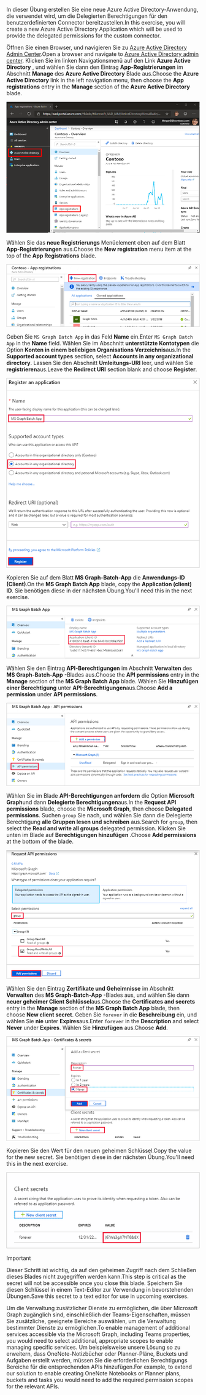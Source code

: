 <!-- markdownlint-disable MD002 MD041 -->

<span data-ttu-id="42429-101">In dieser Übung erstellen Sie eine neue Azure Active Directory-Anwendung, die verwendet wird, um die Delegierten Berechtigungen für den benutzerdefinierten Connector bereitzustellen.</span><span class="sxs-lookup"><span data-stu-id="42429-101">In this exercise, you will create a new Azure Active Directory Application which will be used to provide the delegated permissions for the custom connector.</span></span>

<span data-ttu-id="42429-102">Öffnen Sie einen Browser, und navigieren Sie zu [Azure Active Directory Admin Center](https://aad.portal.azure.com).</span><span class="sxs-lookup"><span data-stu-id="42429-102">Open a browser and navigate to [Azure Active Directory admin center](https://aad.portal.azure.com).</span></span> <span data-ttu-id="42429-103">Klicken Sie im linken Navigationsmenü auf den Link **Azure Active Directory** , und wählen Sie dann den Eintrag **App-Registrierungen** im Abschnitt **Manage** des **Azure Active Directory** Blade aus.</span><span class="sxs-lookup"><span data-stu-id="42429-103">Choose the **Azure Active Directory** link in the left navigation menu, then choose the **App registrations** entry in the **Manage** section of the **Azure Active Directory** blade.</span></span>

![Ein Screenshot des Azure Active Directory Blade im Azure Active Directory Admin Center](./images/app-registrations.png)

<span data-ttu-id="42429-105">Wählen Sie das **neue Registrierungs** Menüelement oben auf dem Blatt **App-Registrierungen** aus.</span><span class="sxs-lookup"><span data-stu-id="42429-105">Choose the **New registration** menu item at the top of the **App Registrations** blade.</span></span>

![Ein Screenshot des Blatts "App-Registrierungen" im Azure Active Directory Admin Center](./images/new-registration.png)

<span data-ttu-id="42429-107">Geben Sie `MS Graph Batch App` in das Feld **Name** ein.</span><span class="sxs-lookup"><span data-stu-id="42429-107">Enter `MS Graph Batch App` in the **Name** field.</span></span> <span data-ttu-id="42429-108">Wählen Sie im Abschnitt **unterstützte Kontotypen** die Option **Konten in einem beliebigen Organisations Verzeichnis**aus.</span><span class="sxs-lookup"><span data-stu-id="42429-108">In the **Supported account types** section, select **Accounts in any organizational directory**.</span></span> <span data-ttu-id="42429-109">Lassen Sie den Abschnitt **Umleitungs-URI** leer, und wählen Sie **registrieren**aus.</span><span class="sxs-lookup"><span data-stu-id="42429-109">Leave the **Redirect URI** section blank and choose **Register**.</span></span>

![Ein Screenshot des Registers eines Anwendungs Blatts im Azure Active Directory Admin Center](./images/register-an-app.png)

<span data-ttu-id="42429-111">Kopieren Sie auf dem Blatt **MS Graph-Batch-App** die **Anwendungs-ID (Client)**.</span><span class="sxs-lookup"><span data-stu-id="42429-111">On the **MS Graph Batch App** blade, copy the **Application (client) ID**.</span></span> <span data-ttu-id="42429-112">Sie benötigen diese in der nächsten Übung.</span><span class="sxs-lookup"><span data-stu-id="42429-112">You'll need this in the next exercise.</span></span>

![Ein Screenshot der registrierten Anwendungsseite](./images/app-id.png)

<span data-ttu-id="42429-114">Wählen Sie den Eintrag **API-Berechtigungen** im Abschnitt **Verwalten** des **MS Graph-Batch-App** -Blades aus.</span><span class="sxs-lookup"><span data-stu-id="42429-114">Choose the **API permissions** entry in the **Manage** section of the **MS Graph Batch App** blade.</span></span> <span data-ttu-id="42429-115">Wählen Sie **Hinzufügen einer Berechtigung** unter **API-Berechtigungen**aus.</span><span class="sxs-lookup"><span data-stu-id="42429-115">Choose **Add a permission** under **API permissions**.</span></span>

![Ein Screenshot des API-Berechtigungs Blatts](./images/api-permissions.png)

<span data-ttu-id="42429-117">Wählen Sie im Blade **API-Berechtigungen anfordern** die Option **Microsoft Graph**und dann **Delegierte Berechtigungen**aus.</span><span class="sxs-lookup"><span data-stu-id="42429-117">In the **Request API permissions** blade, choose the **Microsoft Graph**, then choose **Delegated permissions**.</span></span> <span data-ttu-id="42429-118">Suchen `group` Sie nach, und wählen Sie dann die Delegierte Berechtigung **alle Gruppen lesen und schreiben** aus.</span><span class="sxs-lookup"><span data-stu-id="42429-118">Search for `group`, then select the **Read and write all groups** delegated permission.</span></span> <span data-ttu-id="42429-119">Klicken Sie unten im Blade auf **Berechtigungen hinzufügen** .</span><span class="sxs-lookup"><span data-stu-id="42429-119">Choose **Add permissions** at the bottom of the blade.</span></span>

 ![Ein Screenshot des Blades für Anforderungs-API-Berechtigungen](./images/select-permissions.png)

<span data-ttu-id="42429-121">Wählen Sie den Eintrag **Zertifikate und Geheimnisse** im Abschnitt **Verwalten** des **MS Graph-Batch-App** -Blades aus, und wählen Sie dann **neuer geheimer Client Schlüssel**aus.</span><span class="sxs-lookup"><span data-stu-id="42429-121">Choose the **Certificates and secrets** entry in the **Manage** section of the **MS Graph Batch App** blade, then choose **New client secret**.</span></span> <span data-ttu-id="42429-122">Geben Sie `forever` in die **Beschreibung** ein, und wählen Sie **nie** unter **Expires**aus.</span><span class="sxs-lookup"><span data-stu-id="42429-122">Enter `forever` in the **Description** and select **Never** under **Expires**.</span></span> <span data-ttu-id="42429-123">Wählen Sie **Hinzufügen** aus.</span><span class="sxs-lookup"><span data-stu-id="42429-123">Choose **Add**.</span></span>

![Ein Screenshot des Blatts "Zertifikat und Geheimnisse"](./images/create-client-secret.png)

<span data-ttu-id="42429-125">Kopieren Sie den Wert für den neuen geheimen Schlüssel.</span><span class="sxs-lookup"><span data-stu-id="42429-125">Copy the value for the new secret.</span></span> <span data-ttu-id="42429-126">Sie benötigen diese in der nächsten Übung.</span><span class="sxs-lookup"><span data-stu-id="42429-126">You'll need this in the next exercise.</span></span>

![Ein Screenshot des neuen geheimen Client Schlüssels](./images/copy-client-secret.png)

> [!IMPORTANT]
> <span data-ttu-id="42429-128">Dieser Schritt ist wichtig, da auf den geheimen Zugriff nach dem Schließen dieses Blades nicht zugegriffen werden kann.</span><span class="sxs-lookup"><span data-stu-id="42429-128">This step is critical as the secret will not be accessible once you close this blade.</span></span> <span data-ttu-id="42429-129">Speichern Sie diesen Schlüssel in einem Text-Editor zur Verwendung in bevorstehenden Übungen.</span><span class="sxs-lookup"><span data-stu-id="42429-129">Save this secret to a text editor for use in upcoming exercises.</span></span>

<span data-ttu-id="42429-130">Um die Verwaltung zusätzlicher Dienste zu ermöglichen, die über Microsoft Graph zugänglich sind, einschließlich der Teams-Eigenschaften, müssen Sie zusätzliche, geeignete Bereiche auswählen, um die Verwaltung bestimmter Dienste zu ermöglichen.</span><span class="sxs-lookup"><span data-stu-id="42429-130">To enable management of additional services accessible via the Microsoft Graph, including Teams properties, you would need to select additional, appropriate scopes to enable managing specific services.</span></span> <span data-ttu-id="42429-131">Um beispielsweise unsere Lösung so zu erweitern, dass OneNote-Notizbücher oder Planner-Pläne, Buckets und Aufgaben erstellt werden, müssen Sie die erforderlichen Berechtigungs Bereiche für die entsprechenden APIs hinzufügen.</span><span class="sxs-lookup"><span data-stu-id="42429-131">For example, to extend our solution to enable creating OneNote Notebooks or Planner plans, buckets and tasks you would need to add the required permission scopes for the relevant APIs.</span></span>
